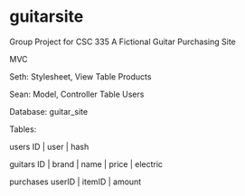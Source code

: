 # guitarsite
Group Project for CSC 335
A Fictional Guitar Purchasing Site

MVC

Seth: Stylesheet, View Table Products

Sean: Model, Controller Table Users

Database: guitar_site

Tables:

users
ID | user | hash

guitars
ID | brand | name | price | electric

purchases
userID | itemID | amount
